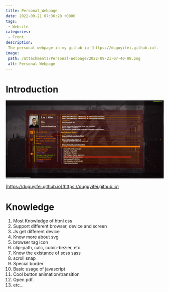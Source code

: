 ```yaml
---
title: Personal_Webpage
date: 2022-09-21 07:36:28 +0800
tags:
 - Website
categories:
 - Front
description: 
 The personal webpage in my github io (https://duguyifei.github.io).
image:
 path: /attachments/Personal-Webpage/2022-09-21-07-40-08.png
 alt: Personal Webpage
---
```


# Introduction

![](/attachments/Personal-Webpage/image.png)

[https://duguyifei.github.io](https://duguyifei.github.io)

# Knowledge
1. Most Knowledge of html css
2. Support different browser, device and screen
3. Js get different device
4. Know more about svg
5. browser tag icon
6. clip-path, calc, cubic-bezier, etc.
7. Know the existance of scss sass
8. scroll snap
9. Special border
10. Basic usage of javascript
11. Cool button animation/transition
12. Open pdf.
13. etc...